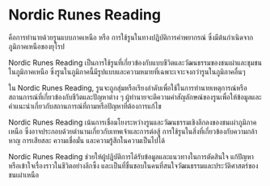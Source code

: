# Nordic Runes Reading 
คือการทำนายด้วยรูนแบบภาคเหนือ หรือ การใช้รูนในทางปฏิบัติการคำพยากรณ์ ซึ่งมีต้นกำเนิดจากภูมิภาคเหนือของยุโรป

Nordic Runes Reading เป็นการใช้รูนที่เกี่ยวข้องกับแบบชีวิตและวัฒนธรรมของชนเผ่าและชุมชนในภูมิภาคเหนือ ซึ่งรูนในภูมิภาคนี้มีรูปแบบและความหมายที่เฉพาะเจาะจงกว่ารูนในภูมิภาคอื่นๆ

ใน Nordic Runes Reading, รูนจะถูกสุ่มหรือเรียงลำดับเพื่อใช้ในการทำนายเหตุการณ์หรือสถานการณ์ที่เกี่ยวข้องกับชีวิตและปัญหาต่าง ๆ ผู้ทำนายจะตีความคำสัญลักษณ์ของรูนเพื่อให้ข้อมูลและคำแนะนำเกี่ยวกับสถานการณ์ที่ถามหรือปัญหาที่ต้องการแก้ไข

Nordic Runes Reading เน้นการเชื่อมโยงระหว่างรูนและวัฒนธรรมเชิงลึกลงของชนเผ่าภูมิภาคเหนือ ซึ่งอาจประกอบด้วยตำนานเกี่ยวกับเทพเจ้าและการต่อสู้ การใช้รูนในสิ่งที่เกี่ยวข้องกับความกล้าหาญ การเสียสละ ความเชื่อมั่น และความรู้สึกในความเป็นไปได้

Nordic Runes Reading ช่วยให้ผู้ปฏิบัติการได้รับข้อมูลและแนวทางในการตัดสินใจ แก้ปัญหา หรือเข้าใจเรื่องราวในชีวิตอย่างลึกซึ้ง และเป็นที่ชื่นชอบในคนที่สนใจวัฒนธรรมและประวัติศาสตร์ของชนเผ่าเหนือ
